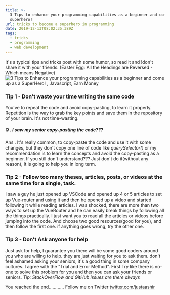 ```yaml
---
title: >-
  3 Tips to enhance your programming capabilities as a beginner and come up as a
  superhero!
url: tricks to become a superhero in programming
date: 2019-12-13T08:02:35.389Z
tags:
  - tricks
  - programming
  - web development
---
```

It's a typical tips and tricks post with some humor, so read it and !don't share it with your friends. (Easter Egg: All the Headings are Reversed - Which means Negative)
![3 Tips to Enhance your programming capabilities as a beginner and come up as a SuperHero! , Javascript, Earn Money](https://thepracticaldev.s3.amazonaws.com/i/dmcvo5xpbp3f1lnm7ndn.gif)
### Tip 1 - Don't waste your time writing the same code
You've to repeat the code and avoid copy-pasting, to learn it properly. Repetition is the way to grab the key points and save them in the repository of your brain. It's not time-wasting.

##### Q . I saw my senior copy-pasting the code???
Ans . It's really common, to copy-paste the code and use it with some changes, but they don't copy one line of code like *querySelector()* or my recommendation is to learn the concepts and avoid the copy-pasting as a beginner. If you still don't understand??? Just don't do it(without any reason), It is going to help you in long term.


### Tip 2 - Follow too many theses, articles, posts, or videos at the same time for a single, task.
I saw a guy he just opened up VSCode and opened up 4 or 5 articles to set up Vue-router and using it and then he opened up a video and started following it while reading articles. I was shocked, there are more than two ways to set up the VueRouter and he can easily break things by following all the things practically.
I just want you to read all the articles or videos before jumping into the code. And choose two good resources(good for you), and then follow the first one. if anything goes wrong, try the other one. 


### Tip 3 - Don't Ask anyone for help
Just ask for help, I guarantee you there will be some good coders around you who are willing to help. they are just waiting for you to ask them. don't feel ashamed asking your seniors, it's a good thing in some company cultures. I agree with the "Trial and Error Method".
First Try like there is no-one to solve this problem for you and then you can ask your friends or seniors.
*Tip: StackOverFlow and GitHub issues are there always* 


You reached the end............
Follow me on Twitter [twitter.com/justaashir](https://www.twitter.com/justaashir)
